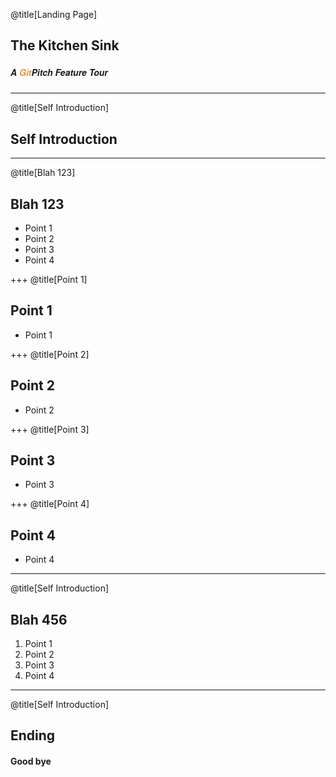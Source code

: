 @title[Landing Page]
## The Kitchen Sink


##### <span style="font-family:Helvetica Neue; font-weight:bold">A <span style="color:#e49436">Git</span>Pitch Feature Tour</span>

---
@title[Self Introduction]
## Self Introduction

---
@title[Blah 123]
## Blah 123

- Point 1
- Point 2
- Point 3
- Point 4

+++
@title[Point 1]
## Point 1

- Point 1

+++
@title[Point 2]
## Point 2

- Point 2

+++
@title[Point 3]
## Point 3

- Point 3

+++
@title[Point 4]
## Point 4

- Point 4

---
@title[Self Introduction]
## Blah 456

1. Point 1
2. Point 2
3. Point 3
4. Point 4

---
@title[Self Introduction]
## Ending

#### Good bye